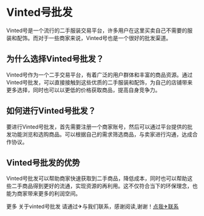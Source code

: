 # Vinted号批发

Vinted号是一个流行的二手服装交易平台，许多用户在这里买卖自己不需要的服装和配饰。而对于一些商家来说，Vinted号也是一个很好的批发渠道。

## 为什么选择Vinted号批发？

Vinted号作为一个二手交易平台，有着广泛的用户群体和丰富的商品资源。通过Vinted号批发，可以直接接触到这些优质的二手服装和配饰，为自己的店铺带来更多选择，同时也可以以更低的价格获取商品，提高自身竞争力。

## 如何进行Vinted号批发？

要进行Vinted号批发，首先需要注册一个商家账号，然后可以通过平台提供的批发功能浏览和选购商品。可以根据自己的需求筛选商品，与卖家进行沟通，达成合作协议。

## Vinted号批发的优势

Vinted号批发可以帮助商家快速获取到二手商品，降低成本，同时也可以帮助这些二手商品得到更好的流通，实现资源的再利用。这不仅符合当下的环保理念，也能为商家带来更多的利润空间。

更多 关于vinted号批发 请通过✈与我们联系，感谢阅读,谢谢！[点我✈联系](https://ww.k02.cc)